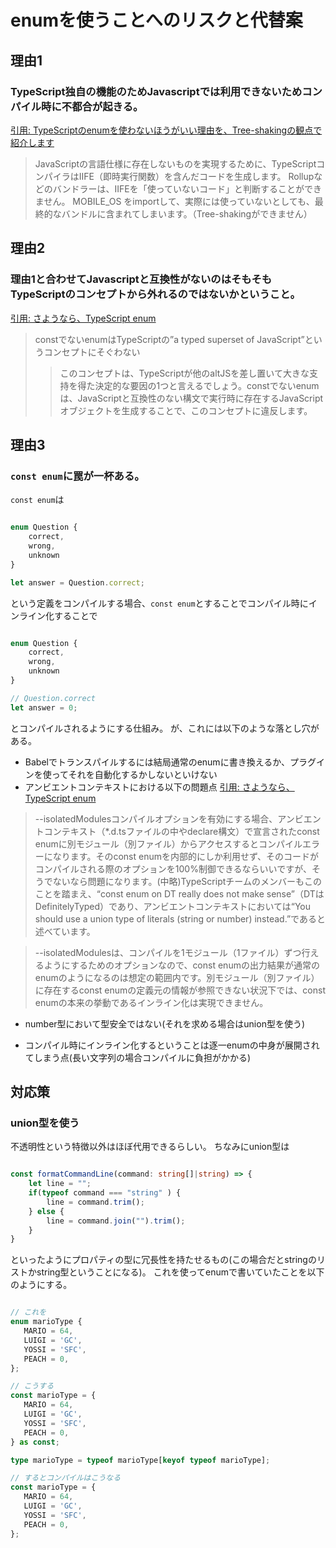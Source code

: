 # enumを使うことへのリスクと代替案

## 理由1

### TypeScript独自の機能のためJavascriptでは利用できないためコンパイル時に不都合が起きる。
[引用: TypeScriptのenumを使わないほうがいい理由を、Tree-shakingの観点で紹介します](https://engineering.linecorp.com/ja/blog/typescript-enum-tree-shaking/)

>JavaScriptの言語仕様に存在しないものを実現するために、TypeScriptコンパイラはIIFE（即時実行関数）を含んだコードを生成します。
>Rollupなどのバンドラーは、IIFEを「使っていないコード」と判断することができません。 MOBILE_OS をimportして、実際には使っていないとしても、最終的なバンドルに含まれてしまいます。（Tree-shakingができません）

## 理由2

### 理由1と合わせてJavascriptと互換性がないのはそもそもTypeScriptのコンセプトから外れるのではないかということ。
[引用: さようなら、TypeScript enum](https://www.kabuku.co.jp/developers/good-bye-typescript-enum)

>constでないenumはTypeScriptの”a typed superset of JavaScript”というコンセプトにそぐわない
>>このコンセプトは、TypeScriptが他のaltJSを差し置いて大きな支持を得た決定的な要因の1つと言えるでしょう。constでないenumは、JavaScriptと互換性のない構文で実行時に存在するJavaScriptオブジェクトを生成することで、このコンセプトに違反します。

## 理由3

### `const enum`に罠が一杯ある。

`const enum`は

```ts

enum Question {
    correct,
    wrong,
    unknown
}

let answer = Question.correct;

```

という定義をコンパイルする場合、`const enum`とすることでコンパイル時にインライン化することで

```ts

enum Question {
    correct,
    wrong,
    unknown
}

// Question.correct
let answer = 0;

```

とコンパイルされるようにする仕組み。
が、これには以下のような落とし穴がある。

- Babelでトランスパイルするには結局通常のenumに書き換えるか、プラグインを使ってそれを自動化するかしないといけない
- アンビエントコンテキストにおける以下の問題点
[引用: さようなら、TypeScript enum](https://www.kabuku.co.jp/developers/good-bye-typescript-enum)

>--isolatedModulesコンパイルオプションを有効にする場合、アンビエントコンテキスト（*.d.tsファイルの中やdeclare構文）で宣言されたconst enumに別モジュール（別ファイル）からアクセスするとコンパイルエラーになります。そのconst enumを内部的にしか利用せず、そのコードがコンパイルされる際のオプションを100%制御できるならいいですが、そうでないなら問題になります。(中略)TypeScriptチームのメンバーもこのことを踏まえ、“const enum on DT really does not make sense”（DTはDefinitelyTyped）であり、アンビエントコンテキストにおいては“You should use a union type of literals (string or number) instead.”であると述べています。

>--isolatedModulesは、コンパイルを1モジュール（1ファイル）ずつ行えるようにするためのオプションなので、const enumの出力結果が通常のenumのようになるのは想定の範囲内です。別モジュール（別ファイル）に存在するconst enumの定義元の情報が参照できない状況下では、const enumの本来の挙動であるインライン化は実現できません。

- number型において型安全ではない(それを求める場合はunion型を使う)

- コンパイル時にインライン化するということは逐一enumの中身が展開されてしまう点(長い文字列の場合コンパイルに負担がかかる)

## 対応策

### union型を使う

不透明性という特徴以外はほぼ代用できるらしい。
ちなみにunion型は

```ts

const formatCommandLine(command: string[]|string) => {
    let line = "";
    if(typeof command === "string" ) {
        line = command.trim();
    } else {
        line = command.join("").trim();
    }
}


```

といったようにプロパティの型に冗長性を持たせるもの(この場合だとstringのリストかstring型ということになる)。
これを使ってenumで書いていたことを以下のようにする。

```ts

// これを
enum marioType {
   MARIO = 64,
   LUIGI = 'GC',
   YOSSI = 'SFC',
   PEACH = 0,
};

// こうする
const marioType = {
   MARIO = 64,
   LUIGI = 'GC',
   YOSSI = 'SFC',
   PEACH = 0,
} as const;

type marioType = typeof marioType[keyof typeof marioType];

// するとコンパイルはこうなる
const marioType = {
   MARIO = 64,
   LUIGI = 'GC',
   YOSSI = 'SFC',
   PEACH = 0,
};



```